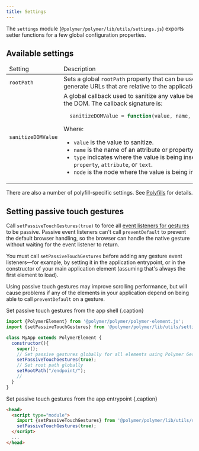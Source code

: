 ```yaml
---
title: Settings
---
```


<!-- toc -->

The `settings` module (`@polymer/polymer/lib/utils/settings.js`) exports setter functions for a few global configuration properties.

## Available settings

<table>
<thead>
<tr>
  <td>
    Setting
  </td>
  <td>
    Description
  </td>
</tr>
</thead>
<tbody>
  <tr>
    <td>
      <code>rootPath</code>
    </td>
    <td>
      Sets a global <code>rootPath</code> property that can be used in templates to generate URLs that
      are relative to the application root.
    </td>
  </tr>
  <tr>
    <td>
      <code>sanitizeDOMValue</code>
    </td>
    <td>
      A global callback used to sanitize any value before inserting it into the DOM.
      The callback signature is:

```js
  sanitizeDOMValue = function(value, name, type, node) { ... }
```

Where:

-   `value` is the value to sanitize.
-   `name` is the name of an attribute or property (for example, `href`).
-   `type` indicates where the value is being inserted: one of `property`, `attribute`, or `text`.
-   `node` is the node where the value is being inserted.
    </td>
  </tr>
</tbody>
</table>

There are also a number of polyfill-specific settings. See [Polyfills](/{{{polymer_version_dir}}}/docs/polyfills) for
details.

## Setting passive touch gestures

Call `setPassiveTouchGestures(true)` to force all [event listeners for gestures](gesture-events) to be passive. Passive event listeners can't call `preventDefault` to prevent the default browser handling, so the browser can handle the native gesture without waiting for the event listener to return.

You must call `setPassiveTouchGestures` before adding any gesture event listeners—for example, by setting it in the application entrypoint, or in the constructor of your main application element (assuming that's always the first element to load).

Using passive touch gestures may improve scrolling performance, but will cause problems if any of the elements in your application depend on being able to call `preventDefault` on a gesture.

Set passive touch gestures from the app shell {.caption}

```js
import {PolymerElement} from '@polymer/polymer/polymer-element.js';
import {setPassiveTouchGestures} from '@polymer/polymer/lib/utils/settings.js';

class MyApp extends PolymerElement {
  constructor(){
    super();
    // Set passive gestures globally for all elements using Polymer Gestures
    setPassiveTouchGestures(true);
    // Set root path globally
    setRootPath("/endpoint/");
    //
  }
}
```

Set passive touch gestures from the app entrypoint {.caption}

```html
<head>
  <script type="module">
    import {setPassiveTouchGestures} from '@polymer/polymer/lib/utils/settings.js';
    setPassiveTouchGestures(true);
  </script>
  ...
</head>
```
